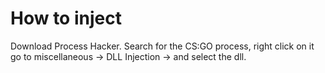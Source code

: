 # How to inject

Download Process Hacker. Search for the CS:GO process, right click on it go to miscellaneous -&gt; DLL Injection -&gt; and select the dll.

